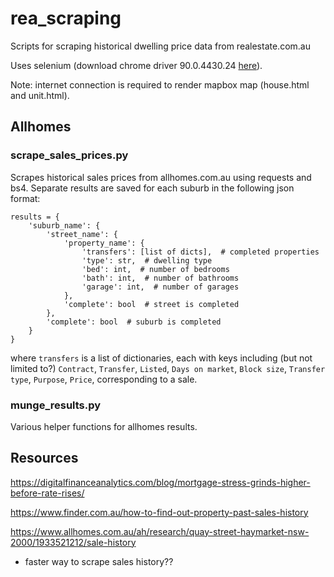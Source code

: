 # rea_scraping
Scripts for scraping historical dwelling price data from realestate.com.au

Uses selenium (download chrome driver 90.0.4430.24 [here](https://chromedriver.storage.googleapis.com/index.html?path=90.0.4430.24/)).

Note: internet connection is required to render mapbox map (house.html and unit.html).

## Allhomes

### **scrape_sales_prices.py**
Scrapes historical sales prices from allhomes.com.au using requests and bs4. Separate results are saved for each suburb in the following json format:
```
results = {
    'suburb_name': {
        'street_name': {
            'property_name': {
                'transfers': [list of dicts],  # completed properties
                'type': str,  # dwelling type
                'bed': int,  # number of bedrooms
                'bath': int,  # number of bathrooms
                'garage': int,  # number of garages
            },
            'complete': bool  # street is completed
        },
        'complete': bool  # suburb is completed
    }
}
```
where `transfers` is a list of dictionaries, each with keys including (but not limited to?) `Contract`, `Transfer`, `Listed`, `Days on market`, `Block size`, `Transfer type`, `Purpose`, `Price`, corresponding to a sale.

### **munge_results.py**
Various helper functions for allhomes results.

## Resources
https://digitalfinanceanalytics.com/blog/mortgage-stress-grinds-higher-before-rate-rises/

https://www.finder.com.au/how-to-find-out-property-past-sales-history

https://www.allhomes.com.au/ah/research/quay-street-haymarket-nsw-2000/1933521212/sale-history
* faster way to scrape sales history??